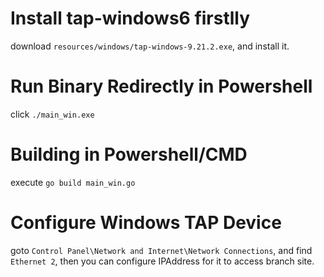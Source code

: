# Install tap-windows6 firstlly 

download `resources/windows/tap-windows-9.21.2.exe`, and install it.

# Run Binary Redirectly in Powershell
click `./main_win.exe` 

# Building in Powershell/CMD

execute `go build main_win.go` 

# Configure Windows TAP Device

goto `Control Panel\Network and Internet\Network Connections`, and find `Ethernet 2`, then you can configure IPAddress for it to access branch site. 


